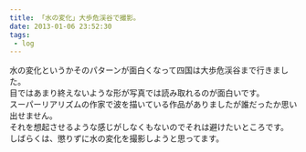 ```yaml
---
title: 「水の変化」大歩危渓谷で撮影。
date: 2013-01-06 23:52:30
tags: 
 - log
---
```


水の変化というかそのパターンが面白くなって四国は大歩危渓谷まで行きました。<br>
目ではあまり終えないような形が写真では読み取れるのが面白いです。<br>
スーパーリアリズムの作家で波を描いている作品がありましたが誰だったか思い出せません。<br>
それを想起させるような感じがしなくもないのでそれは避けたいところです。<br>
しばらくは、懲りずに水の変化を撮影しようと思ってます。

<!-- more -->

<a href="http://www.flickr.com/photos/shigeki_takeguchi/8327695681/in/photostream"><img src="http://farm9.staticflickr.com/8212/8327695681_817cd719e1.jpg" alt="" /></a>

<a href="http://www.flickr.com/photos/shigeki_takeguchi/8328960440/in/photostream"><img src="http://farm9.staticflickr.com/8352/8328960440_89eb814f8f.jpg" alt="" /></a>

<a href="http://www.flickr.com/photos/shigeki_takeguchi/8328964608/in/photostream"><img src="http://farm9.staticflickr.com/8084/8328964608_b275f1ed69.jpg" alt="" /></a>

<a href="http://www.flickr.com/photos/shigeki_takeguchi/8328966982/in/photostream"><img src="http://farm9.staticflickr.com/8075/8328966982_3647d12964.jpg" alt="" /></a>

<a href="http://www.flickr.com/photos/shigeki_takeguchi/8327913989/in/photostream"><img src="http://farm9.staticflickr.com/8355/8327913989_fd7b1668bf.jpg" alt="" /></a>

